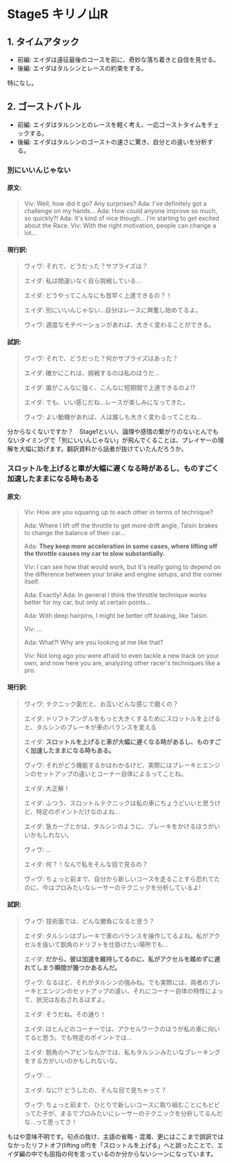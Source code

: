 # Stage5 キリノ山R

## 1. タイムアタック

* 前編: エイダは遠征最後のコースを前に、奇妙な落ち着きと自信を見せる。
* 後編: エイダはタルシンとレースの約束をする。

特になし。

## 2. ゴーストバトル

* 前編: エイダはタルシンとのレースを軽く考え、一応ゴーストタイムをチェックする。
* 後編: エイダはタルシンのゴーストの速さに驚き、自分との違いを分析する。

### 別にいいんじゃない

#### 原文:

> Viv: Well, how did it go? Any surprises? Ada: I've definitely got a challenge on my hands... Ada: How could anyone improve so much, so quickly?! Ada: It's kind of nice though... I'm starting to get excited about the Race. Viv: With the right motivation, people can change a lot...

#### 現行訳:

> ヴィヴ: それで、どうだった？サプライズは？
>
> エイダ: 私は間違いなく自ら挑戦している...
>
> エイダ: どうやってこんなにも皆早く上達できるの？！
>
> エイダ: 別にいいんじゃない...自分はレースに興奮し始めてるよ。
>
> ヴィヴ: 適度なモチベーションがあれば、大きく変わることができる。

#### 試訳:

> ヴィヴ: それで、どうだった？何かサプライズはあった？
>
> エイダ: 確かにこれは、挑戦するのは私のほうだ…
>
> エイダ: 誰がこんなに強く、こんなに短期間で上達できるのよ!?
>
> エイダ: でも、いい感じだね…レースが楽しみになってきた。
>
> ヴィヴ: よい動機があれば、人は誰しも大きく変わるってことね…

分からなくないですか？　Stage1といい、論理や感情の繋がりのないとんでもないタイミングで「別にいいんじゃない」が飛んでくることは、プレイヤーの理解を大幅に妨げます。翻訳資料から話者が抜けていたんだろうか。

### スロットルを上げると車が大幅に遅くなる時があるし、ものすごく加速したままになる時もある

#### 原文:

> Viv: How are you squaring up to each other in terms of technique?
>
> Ada: Where I lift off the throttle to get more drift angle, Talsin brakes to change the balance of their car...
>
> Ada: **They keep more acceleration in some cases, where lifting off the throttle causes my car to slow substantially.**
>
> Viv: I can see how that would work, but it's really going to depend on the difference between your brake and engine setups, and the corner itself.
>
> Ada: Exactly! Ada: In general I think the throttle technique works better for my car, but only at certain points...
>
> Ada: With deep hairpins, I might be better off braking, like Talsin.
>
> Viv: ...
>
> Ada: What?! Why are you looking at me like that?
>
> Viv: Not long ago you were afraid to even tackle a new track on your own, and now here you are, analyzing other racer's techniques like a pro.

#### 現行訳:

> ヴィヴ: テクニック面だと、お互いどんな感じで磨くの？
>
> エイダ: ドリフトアングルをもっと大きくするためにスロットルを上げると、タルシンのブレーキが車のバランスを変える
>
> エイダ: **スロットルを上げると車が大幅に遅くなる時があるし、ものすごく加速したままになる時もある。**
>
> ヴィヴ: それがどう機能するかはわかるけど、実際にはブレーキとエンジンのセットアップの違いとコーナー自体によるってことね。
>
> エイダ: 大正解！
>
> エイダ: ふつう、スロットルテクニックは私の車にちょうどいいと思うけど、特定のポイントだけなのよね...
>
> エイダ: 急カーブとかは、タルシンのように、ブレーキをかけるほうがいいかもしれない。
>
> ヴィヴ: ...
>
> エイダ: 何？！なんで私をそんな目で見るの？
>
> ヴィヴ: ちょっと前まで、自分から新しいコースを走ることすら恐れてたのに、今はプロみたいなレーサーのテクニックを分析しているよ!

#### 試訳:

> ヴィヴ: 技術面では、どんな勝負になると思う？
>
> エイダ: タルシンはブレーキで車のバランスを操作してるよね。私がアクセルを抜いて鋭角のドリフトを仕掛けたい場所でも…
>
> エイダ: **だから、彼は加速を維持してるのに、私がアクセルを踏めずに遅れてしまう瞬間が幾つかあるんだ。**
>
> ヴィヴ: なるほど、それがタルシンの強みね。でも実際には、両者のブレーキとエンジンのセットアップの違い、それにコーナー自体の特性によって、状況は左右されるはずよ。
>
> エイダ: そうだね。その通り！
>
> エイダ: ほとんどのコーナーでは、アクセルワークのほうが私の車に向いてると思う。でも特定のポイントでは…
>
> エイダ: 鋭角のヘアピンなんかでは、私もタルシンみたいなブレーキングをする方がいいのかもしれないな。
>
> ヴィヴ: …
>
> エイダ: なに!? どうしたの、そんな目で見ちゃって？
>
> ヴィヴ: ちょっと前まで、ひとりで新しいコースに取り組むことにもビビってた子が、まるでプロみたいにレーサーのテクニックを分析してるんだな…って思ってさ！

もはや意味不明です。句点の抜け、主語の省略・混濁、更にはここまで誤訳ではなかったリフトオフ(lifting off)を「スロットルを上げる」へと誤ったことで、エイダ編の中でも屈指の何を言っているのか分からないシーンになっています。

